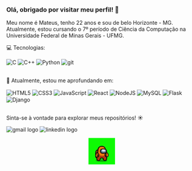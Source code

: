 ### Olá, obrigado por visitar meu perfil!  👋

Meu nome é Mateus, tenho 22 anos e sou de belo Horizonte - MG. Atualmente, estou cursando o 7º período de Ciência da Computação na Universidade Federal de Minas Gerais - UFMG. 


💻 Tecnologias:
<div style="display: inline_block">
  <img align="center" alt="C" src="https://img.shields.io/badge/C-00599C?style=for-the-badge&logo=c&logoColor=white" />
  <img align="center" alt="C++" src="https://img.shields.io/badge/C%2B%2B-00599C?style=for-the-badge&logo=c%2B%2B&logoColor=white" />
  <img align="center" alt="Python" src="https://img.shields.io/badge/Python-3776AB?style=for-the-badge&logo=python&logoColor=white" />
  <img align="center" alt="git" src="https://img.shields.io/badge/git-%23F05033.svg?style=for-the-badge&logo=git&logoColor=white" />
</div></br>
<p>🚀 Atualmente, estou me aprofundando em:</p>
<div style="display: inline_block">
   <img align="center" alt="HTML5" src="https://img.shields.io/badge/HTML5-E34F26?style=for-the-badge&logo=html5&logoColor=white" />
   <img align="center" alt="CSS3" src="https://img.shields.io/badge/CSS3-1572B6?style=for-the-badge&logo=css3&logoColor=white" />
   <img align="center" alt="JavaScript" src="https://img.shields.io/badge/JavaScript-F7DF1E?style=for-the-badge&logo=javascript&logoColor=black" />
  <img align="center" alt="React" src="https://img.shields.io/badge/React-61DAFB?style=for-the-badge&logo=react&logoColor=black" />
   <img align="center" alt="NodeJS" src="https://img.shields.io/badge/Node.js-43853D?style=for-the-badge&logo=node.js&logoColor=white" />
  <img align="center" alt="MySQL" src="https://img.shields.io/badge/MySQL-4479A1?style=for-the-badge&logo=mysql&logoColor=white" />
  <img align="center" alt="Flask" src="https://img.shields.io/badge/Flask-000000?style=for-the-badge&logo=flask&logoColor=white" />
  <img align="center" alt="Django" src="https://img.shields.io/badge/Django-092E20?style=for-the-badge&logo=django&logoColor=white" />

  <!--<img align="center" alt="" src="" />-->
</div><br/>

Sinta-se à vontade para explorar meus repositórios! ☀️

<div align="left">
  <img src="https://img.shields.io/static/v1?message=Gmail&logo=gmail&label=&color=D14836&logoColor=white&labelColor=&style=for-the-badge" height="35" alt="gmail logo"  />
  <img src="https://img.shields.io/static/v1?message=LinkedIn&logo=linkedin&label=&color=0077B5&logoColor=white&labelColor=&style=for-the-badge" height="35" alt="linkedin logo"  />
</div>

<p align="center">
    <img src="https://github.com/Mateusg2022/CODEFORCES/blob/main/4fun/amongus.gif" width="70" align="center">
</p>

<!--<div align="center">
  <img src="https://github-readme-stats.vercel.app/api/top-langs?username=mateusg2022&locale=en&hide_title=false&layout=compact&card_width=320&langs_count=5&theme=dracula&hide_border=false" height="150" alt="languages graph"  />
</div>-->



